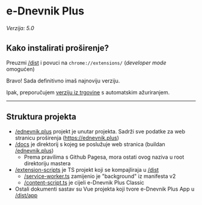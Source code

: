 # e-Dnevnik Plus

###### Verzija: 5.0

## Kako instalirati proširenje?

Preuzmi [/dist](dist) i povuci na `chrome://extensions/` (_developer mode_ omogućen)

Bravo! Sada definitivno imaš najnoviju verziju.

Ipak, preporučujem [verziju iz trgovine](https://chrome.google.com/webstore/detail/e-dnevnik-plus/bcnccmamhmcabokipgjechdeealcmdbe) s automatskim ažuriranjem.

---

## Struktura projekta

* [/ednevnik.plus](ednevnik.plus) projekt je unutar projekta. Sadrži sve podatke za web stranicu proširenja (https://ednevnik.plus)
* [/docs](docs) je direktorij s kojeg se poslužuje web stranica (buildan [/ednevnik.plus](ednevnik.plus))
  * Prema pravilima s Github Pagesa, mora ostati ovog naziva u root direktoriju mastera
* [/extension-scripts](extension_scripts) je TS projekt koji se kompajliraja u [/dist](dist)
  * [/service-worker.ts](extension_scripts/service_worker.ts) zamijenio je "background" iz manifesta v2
  * [/content-script.ts](extension_scripts/content-script.ts) je cijeli e-Dnevnik Plus Classic
* Ostali dokumenti sastav su Vue projekta koji tvore e-Dnevnik Plus App u [/dist/app](dist/app)
